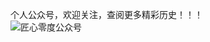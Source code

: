 个人公众号，欢迎关注，查阅更多精彩历史！！！<br/>
![匠心零度公众号](http://mmbiz.qpic.cn/mmbiz_jpg/1QxwhpDy7ia22WVqLUtYSojxCjl2Vt6QmkqW7vqKJibtQCeXbMzjIsSJ9HaFfMXTicgicAzNcGs5m2gYFfO6GkPrKg/640?wx_fmt=jpeg&tp=webp&wxfrom=5&wx_lazy=1)



